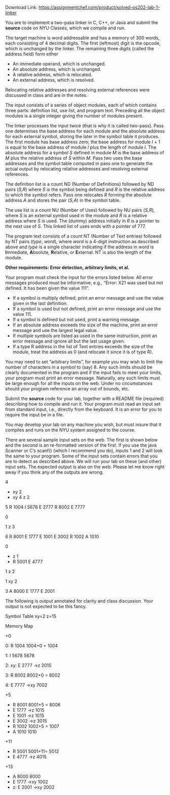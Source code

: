 Download Link: https://assignmentchef.com/product/solved-os202-lab-1-linker
<br>
<em>                                                                                         </em>

You are to implement a two-pass linker in C, C++, or Java and submit the <strong>source </strong>code on NYU Classes, which we compile and run.

The target machine is word addressable and has a memory of 300 words, each consisting of 4 decimal digits. The first (leftmost) digit is the opcode, which is unchanged by the linker. The remaining three digits (called the address field) form either

<ul>

 <li>An immediate operand, which is unchanged.</li>

 <li>An absolute address, which is unchanged.</li>

 <li>A relative address, which is relocated.</li>

 <li>An external address, which is resolved.</li>

</ul>

Relocating relative addresses and resolving external references were discussed in class and are in the notes.

The input consists of a series of object modules, each of which contains three parts: definition list, use list, and program text. Preceding all the object modules is a single integer giving the number of modules present.

The linker processes the input twice (that is why it is called two-pass). Pass one determines the base address for each module and the absolute address for each external symbol, storing the later in the symbol table it produces. The first module has base address zero; the base address for module <em>I </em>+ 1 is equal to the base address of module <em>I </em>plus the length of module <em>I</em>. The absolute address for a symbol <em>S </em>defined in module <em>M </em>is the base address of <em>M </em>plus the relative address of <em>S </em>within <em>M</em>. Pass two uses the base addresses and the symbol table computed in pass one to generate the actual output by relocating relative addresses and resolving external references.

The definition list is a count ND (Number of Definitions) followed by ND pairs (<em>S,R</em>) where <em>S </em>is the symbol being defined and <em>R </em>is the relative address to which the symbol refers. Pass one relocates <em>R </em>forming the absolute address <em>A </em>and stores the pair (<em>S,A</em>) in the symbol table.

The use list is a count NU (Number of Uses) followed by NU pairs (<em>S,R</em>), where <em>S </em>is an external symbol used in the module and <em>R </em>is a relative address where <em>S </em>is used. The (dummy) address initially in <em>R </em>is a pointer to the next use of <em>S</em>. This linked list of uses ends with a pointer of 777.

The program text consists of a count NT (Number of Text entries) followed by NT pairs (<em>type</em>, <em>word</em>), where <em>word </em>is a 4-digit instruction as described above and <em>type </em>is a single character indicating if the address in <em>word </em>is <strong>I</strong>mmediate, <strong>A</strong>bsolute, <strong>R</strong>elative, or <strong>E</strong>xternal. NT is also the length of the module.

<strong>Other requirements: Error detection, arbitrary limits, et al.</strong>

Your program must check the input for the errors listed below. All error messages produced must be informative, e.g., “Error: X21 was used but not defined. It has been given the value 111”.

<ul>

 <li>If a symbol is multiply defined, print an error message and use the value given in the last definition.</li>

 <li>If a symbol is used but not defined, print an error message and use the value 111.</li>

 <li>If a symbol is defined but not used, print a warning message.</li>

 <li>If an absolute address exceeds the size of the machine, print an error message and use the largest legal value.</li>

 <li>If multiple symbols are listed as used in the same instruction, print an error message and ignore all but the last usage given.</li>

 <li>If a type R address in the list of Text entries exceeds the size of the module, treat the address as 0 (and relocate it since it is of type R).</li>

</ul>

You may need to set “arbitrary limits”, for example you may wish to limit the number of characters in a symbol to (say) 8. Any such limits should be clearly documented in the program and if the input fails to meet your limits, your program must print an error message. Naturally, any such limits must be large enough for all the inputs on the web. Under no circumstances should your program reference an array out of bounds, etc.

Submit the <strong>source </strong>code for your lab, together with a README file (required) describing how to compile and run it. Your program must read an input set from standard input, i.e., directly from the keyboard. It is an error for you to require the input be in a file.

You may develop your lab on any machine you wish, but must insure that it compiles and runs on the NYU system assigned to the course.

There are several sample input sets on the web. The first is shown below and the second is an re-formatted version of the first. If you use the java Scanner or C’s scanf() (which I recommend you do), inputs 1 and 2 will look the same to your program. Some of the input sets contain errors that you are to detect as described above. We will run your lab on these (and other) input sets. The expected output is also on the web. Please let me know right away if you think any of the outputs are wrong.

4

<ul>

 <li>xy 2</li>

 <li>xy 4 z 2</li>

</ul>

5 R 1004 I 5678 E 2777 R 8002 E 7777

0

1 z 3

6 R 8001 E 1777 E 1001 E 3002 R 1002 A 1010

0

<ul>

 <li>z 1</li>

 <li>R 5001 E 4777</li>

</ul>

1 z 2

1 xy 2

3 A 8000 E 1777 E 2001

The following is output annotated for clarity and class discussion. Your output is not expected to be this fancy.

Symbol Table xy=2 z=15

Memory Map

+0

0:                   R 1004                1004+0 = 1004

1:                   I 5678                                    5678

2: xy:              E 2777 -&gt;z                            2015

3:                   R 8002                8002+0 = 8002

4:                    E 7777 -&gt;xy                          7002

+5

<ul>

 <li>R 8001 8001+5 = 8006</li>

 <li>E 1777 -&gt;z 1015</li>

 <li>E 1001 -&gt;z 1015</li>

 <li>E 3002 -&gt;z 3015</li>

 <li>R 1002 1002+5 = 1007</li>

 <li>A 1010 1010</li>

</ul>

+11

<ul>

 <li>R 5001 5001+11= 5012</li>

 <li>E 4777 -&gt;z 4015</li>

</ul>

+13

<ul>

 <li>A 8000 8000</li>

 <li>E 1777 -&gt;xy 1002</li>

 <li>z: E 2001 -&gt;xy           2002</li>

</ul>